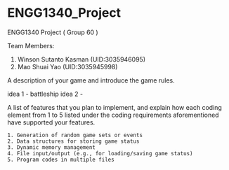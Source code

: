 # ENGG1340_Project
ENGG1340 Project ( Group 60 )


Team Members:
1. Winson Sutanto Kasman (UID:3035946095)
2. Mao Shuai Yao (UID:3035945998)

A description of your game and introduce the game rules.

idea 1 - battleship
idea 2 - 

A list of features that you plan to implement, and explain how each coding element from 1 to 5 listed under the coding requirements aforementioned have supported your features.

    1. Generation of random game sets or events
    2. Data structures for storing game status
    3. Dynamic memory management
    4. File input/output (e.g., for loading/saving game status)
    5. Program codes in multiple files

